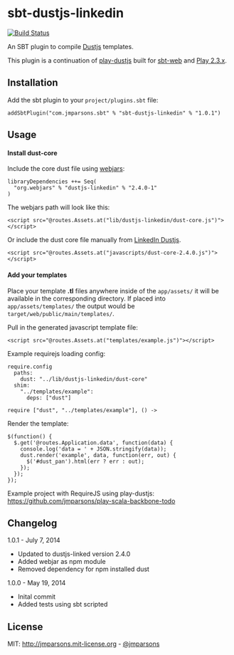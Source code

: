 # sbt-dustjs-linkedin

[![Build Status](https://api.travis-ci.org/jmparsons/sbt-dustjs-linkedin.png?branch=master)](https://travis-ci.org/jmparsons/sbt-dustjs-linkedin)

An SBT plugin to compile [Dustjs](https://github.com/linkedin/dustjs) templates.

This plugin is a continuation of [play-dustjs][play-dustjs] built for [sbt-web][sbt-web] and [Play 2.3.x][play].

## Installation

Add the sbt plugin to your `project/plugins.sbt` file:

    addSbtPlugin("com.jmparsons.sbt" % "sbt-dustjs-linkedin" % "1.0.1")

## Usage

#### Install dust-core

Include the core dust file using [webjars][webjars]:

    libraryDependencies ++= Seq(
      "org.webjars" % "dustjs-linkedin" % "2.4.0-1"
    )

The webjars path will look like this:

    <script src="@routes.Assets.at("lib/dustjs-linkedin/dust-core.js")"></script>

Or include the dust core file manually from [LinkedIn Dustjs](http://linkedin.github.io/dustjs/).

    <script src="@routes.Assets.at("javascripts/dust-core-2.4.0.js")"></script>

#### Add your templates

Place your template **.tl** files anywhere inside of the `app/assets/` it will be available in the corresponding directory. If placed into `app/assets/templates/` the output would be `target/web/public/main/templates/`.

Pull in the generated javascript template file:

    <script src="@routes.Assets.at("templates/example.js")"></script>

Example requirejs loading config:

    require.config
      paths:
        dust: "../lib/dustjs-linkedin/dust-core"
      shim:
        "../templates/example":
          deps: ["dust"]

    require ["dust", "../templates/example"], () ->

Render the template:

    $(function() {
      $.get('@routes.Application.data', function(data) {
        console.log('data = ' + JSON.stringify(data));
        dust.render('example', data, function(err, out) {
          $('#dust_pan').html(err ? err : out);
        });
      });
    });

Example project with RequireJS using play-dustjs: <https://github.com/jmparsons/play-scala-backbone-todo>

## Changelog

1.0.1 - July 7, 2014

- Updated to dustjs-linked version 2.4.0
- Added webjar as npm module
- Removed dependency for npm installed dust

1.0.0 - May 19, 2014

- Inital commit
- Added tests using sbt scripted

## License
MIT: <http://jmparsons.mit-license.org> - [@jmparsons](http://twitter.com/jmparsons)

[play]: http://www.playframework.com/
[play-dustjs]: https://github.com/jmparsons/play-dustjs
[sbt-web]: https://github.com/sbt/sbt-web
[webjars]: http://www.webjars.org/